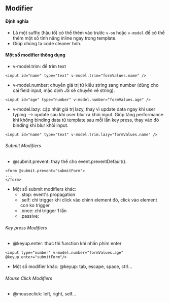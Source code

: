 ## Modifier

#### Định nghĩa

- Là một suffix (hậu tố) có thể thêm vào trước `v-on` hoặc `v-model` để có thể thêm một số tính năng inline ngay trong template.
- Giúp chúng ta code cleaner hơn.

#### Một số modifier thông dụng

- v-model.trim: để trim text

```
<input id="name" type="text" v-model.trim="formValues.name" />
```

- v-model.number: chuyển giá trị từ kiểu string sang number (dùng cho cái field input, mặc định JS sẽ chuyển về string).

```
<input id="age" type="number" v-model.number="formValues.age" />
```

- v-model.lazy: cập nhật giá trị lazy, thay vì update data ngay khi user typing --> update sau khi user blur ra khỏi input. Giúp tăng performance khi không binding data từ template sau mỗi lần key press, thay vào đó binding khi blur khỏi input.

```
<input id="name" type="text" v-model.trim.lazy="formValues.name" />
```

###### Submit Modifiers

- @submit.prevent: thay thế cho event.preventDefault().

```
<form @submit.prevent="submitForm">
...
</form>
```

- Một số submit modifiers khác:
  - .stop: event's propagation
  - .self: chỉ trigger khi click vào chính element đó, click vào element con ko trigger
  - .once: chỉ trigger 1 lần
  - .passive:

###### Key press Modifiers

- @keyup.enter: thực thi function khi nhấn phím enter

```
<input type="number" v-model.number="formValues.age" @keyup.enter="submitForm"/>
```

- Một số modifier khác:
  @keyup: tab, escape, space, ctrl...

###### Mouse Click Modifiers

- @mouseclick: left, right, self...
